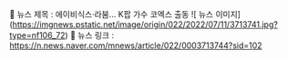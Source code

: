 📝 뉴스 제목 : 에이비식스·라붐… K팝 가수 코엑스 출동
![ 뉴스 이미지] (https://imgnews.pstatic.net/image/origin/022/2022/07/11/3713741.jpg?type=nf106_72)
 🔗 뉴스 링크 : https://n.news.naver.com/mnews/article/022/0003713744?sid=102